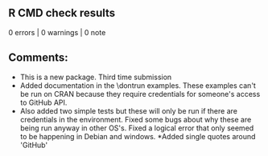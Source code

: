 ## R CMD check results

0 errors | 0 warnings | 0 note

## Comments:
* This is a new package. Third time submission
* Added documentation in the \dontrun examples. These examples can't be run on CRAN because they require credentials for someone's access to GitHub API.
* Also added two simple tests but these will only be run if there are credentials in the environment. Fixed some bugs about why these are being run anyway in other OS's. Fixed a logical error that only seemed to be happening in Debian and windows. 
*Added single quotes around 'GitHub'
